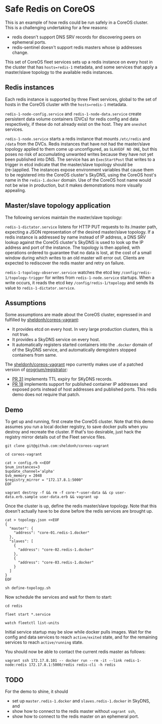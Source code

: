 # Safe Redis on CoreOS

This is an example of how redis could be run safely in a CoreOS cluster. This is a challenging undertaking for a few reasons:

* redis doesn't support DNS SRV records for discovering peers on ephemeral ports.
* redis-sentinel doesn't support redis masters whose ip addresses change.

This set of CoreOS fleet services sets up a redis instance on every host in the cluster that has `hosts=redis-1` metadata,
and some services that apply a master/slave topology to the available redis instances.

## Redis instances

Each redis instance is supported by three Fleet services, global to the set of hosts in the CoreOS cluster with the `hosts=redis-1` metadata.

`redis-1-node-config.service` and `redis-1-node-data.service` create persistent data volume containers (DVCs) for redis config and data respectively, if these do not already exist on the host. They are `oneshot` services.

`redis-1-node.service` starts a redis instance that mounts `/etc/redis` and `/data` from the DVCs. Redis instances that have not had the master/slave topology applied to them come up unconfigured, as `SLAVEOF NO ONE`, but this poses no risk of accumulating unwanted writes because they have not yet been published into DNS. The service has an `ExecStartPost` that writes to a trigger in etcd indicate that the master/slave topology should be (re-)applied. The instances expose environment variables that cause them to be registered into the CoreOS cluster's SkyDNS, using the CoreOS host's name in the `redis-1.docker` domain. Use of the CoreOS host name would not be wise in production, but it makes demonstrations more visually appealing.

## Master/slave topology application

The following services maintain the master/slave topology:

`redis-1-dictator.service` listens for HTTP PUT requests to its /master path, expecting a JSON representation of the desired master/slave topology. If a redis instance is addressed by name instead of IP address, a DNS SRV lookup against the CoreOS cluster's SkyDNS is used to look up the IP address and port of the instance. The topology is then applied, with operations ordered to guarantee that no data is lost, at the cost of a small window during which writes to an old master will error out. Clients are expected to rediscover the redis master and retry on failure.

`redis-1-topology-observer.service` watches the etcd key `/config/redis-1/topology-trigger` for writes from `redis-1-node.service` startups. When a write occurs, it reads the etcd key `/config/redis-1/topology` and sends its value to `redis-1-dictator.service`.

## Assumptions

Some assumptions are made about the CoreOS cluster, expressed in and fulfilled by [sheldonh/coreos-vagrant](https://github.com/sheldonh/coreos-vagrant):

* It provides etcd on every host. In very large production clusters, this is not true.
* It provides a SkyDNS service on every host.
* It automatically registers started containers into the `.docker` domain of of the SkyDNS service, and automatically deregisters stopped containers from same.

The [sheldonh/coreos-vagrant](https://github.com/sheldonh/coreos-vagrant) repo currently makes use of a patched version of [progrium/registrator](https://github.com/progrium/registrator):

* [PR 31](https://github.com/progrium/registrator/pull/31) implements TTL expiry for SKyDNS records.
* [PR 18](https://github.com/progrium/registrator/pull/18) implements support for published container IP addresses and exposed ports instead of host addresses and published ports. This redis demo does not require that patch.

## Demo

To get up and running, first create the CoreOS cluster. Note that this demo assumes you run a local docker registry, to save docker pulls when you destroy and recreate the cluster. If that's too desirable, just hack the registry mirror details out of the Fleet service files.

```
git clone git@github.com:sheldonh/coreos-vagrant

cd coreos-vagrant

cat > config.rb <<EOF
$num_instances=3
$update_channel='alpha'
$vb_memory = 2048
$registry_mirror = "172.17.8.1:5000"
EOF

vagrant destroy -f && rm -f core-*-user-data && cp user-data.erb.sample user-data.erb && vagrant up
```

Once the cluster is up, define the redis master/slave topology. Note that this doesn't actually have to be done before the redis services are brought up.

```
cat > topology.json <<EOF
{
  "master": {
    "address": "core-01.redis-1.docker"
  },
  "slaves": [
    {
      "address": "core-02.redis-1.docker"
    },
    {
      "address": "core-03.redis-1.docker"
    }
  ]
}
EOF

sh define-topology.sh
```

Now schedule the services and wait for them to start:

```
cd redis

fleet start *.service

watch fleetctl list-units
```

Initial service startup may be slow while docker pulls images. Wait for the config and data services to reach `active/exited` state, and for the remaining services to reach `active/running` state.

You should now be able to contact the current redis master as follows:

```
vagrant ssh 172.17.8.101 -- docker run --rm -it --link redis-1-node:redis 172.17.8.1:5000/redis redis-cli -h redis
```

## TODO

For the demo to shine, it should

* set up `master.redis-1.docker` and `slaves.redis-1.docker` in SkyDNS, and
* show how to connect to the redis master without `vagrant ssh`,
* show how to connect to the redis master on an ephemeral port.
